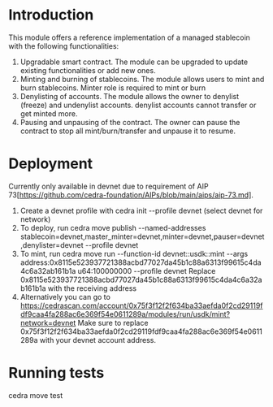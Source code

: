 # Introduction
This module offers a reference implementation of a managed stablecoin with the following functionalities:
1. Upgradable smart contract. The module can be upgraded to update existing functionalities or add new ones.
2. Minting and burning of stablecoins. The module allows users to mint and burn stablecoins. Minter role is required to mint or burn
3. Denylisting of accounts. The module allows the owner to denylist (freeze) and undenylist accounts.
denylist accounts cannot transfer or get minted more.
4. Pausing and unpausing of the contract. The owner can pause the contract to stop all mint/burn/transfer and unpause it to resume.

# Deployment
Currently only available in devnet due to requirement of AIP 73[https://github.com/cedra-foundation/AIPs/blob/main/aips/aip-73.md].

1. Create a devnet profile with cedra init --profile devnet (select devnet for network)
2. To deploy, run cedra move publish --named-addresses stablecoin=devnet,master_minter=devnet,minter=devnet,pauser=devnet,denylister=devnet --profile devnet
3. To mint, run cedra move run --function-id devnet::usdk::mint --args address:0x8115e523937721388acbd77027da45b1c88a6313f99615c4da4c6a32ab161b1a u64:100000000  --profile devnet
Replace 0x8115e523937721388acbd77027da45b1c88a6313f99615c4da4c6a32ab161b1a with the receiving address
4. Alternatively you can go to https://cedrascan.com/account/0x75f3f12f2f634ba33aefda0f2cd29119fdf9caa4fa288ac6e369f54e0611289a/modules/run/usdk/mint?network=devnet
Make sure to replace 0x75f3f12f2f634ba33aefda0f2cd29119fdf9caa4fa288ac6e369f54e0611289a with your devnet account address.

# Running tests
cedra move test
